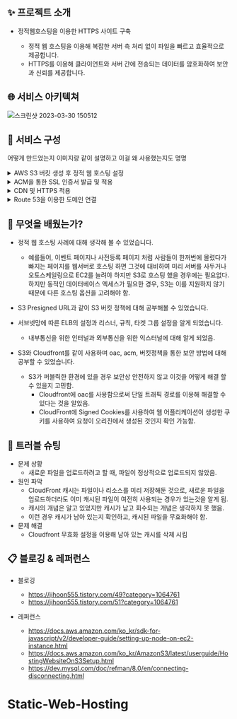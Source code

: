 ## ✨ 프로젝트 소개
* 정적웹호스팅을 이용한 HTTPS 사이트 구축

  * 정적 웹 호스팅을 이용해 복잡한 서버 측 처리 없이 파일을 빠르고 효율적으로 제공합니다. 
  * HTTPS를 이용해 클라이언트와 서버 간에 전송되는 데이터를 암호화하여 보안과 신뢰를 제공합니다.



## 🌐 서비스 아키텍쳐
![스크린샷 2023-03-30 150512](https://user-images.githubusercontent.com/118710033/228870474-1c6b8baf-633c-4a98-97a8-b1dec287387f.png)



## 📌 서비스 구성  
어떻게 만드었는지 이미지랑 같이 설명하고 이걸 왜 사용했는지도 명명

<details>
<summary>AWS S3 버킷 생성 후 정적 웹 호스팅 설정</summary>
 
* 버컷 생성 후 하단 부분에 정적 웹 사이트 호스팅 설정
* 설정이 완료되면 버킷 엔드포인트 URL이 생성됨

* 정적 웹 호스팅 사용 이유
  * 동적인 데이터베이스 엑세스가 없는 정적인 웹 html일 경우, 사용한 만큼만 지불하는 S3에 넣어 호스팅하는것이 저렴하다
  * 한꺼번에 많은 사람들이 몰려도 S3 자체가 내구성이 좋기 때문에 오토스케일링, 로드밸런서 작업이 필요없다. 
</details>

<details>
<summary>ACM을 통한 SSL 인증서 발급 및 적용</summary>
 
* Route53에서 구매한 도메인을 기준으로 ACM에서 SSL 인증서를 발급
* Route53에 레코드 생성 및 도메인 CNAME값 등록
  * ACM에서 인증서를 발급 받을 때, 해당 도메인 이름의 소유자인지 확인하기 위해 DNS 레코드를 생성해야 합니다.
</details>

<details>
<summary>CDN 및 HTTPS 적용</summary>

* 백엔드 HTTPS 적용
  * ALB생성 시 계획 설정 부분을 인터넷 연결로 설정하여 익스터널 LB를 설정한다
  * 리스너에 443번 포트를 설정하며 SSL 인증서를 게시하여 SSL Offload를 실시한다.
* 프론트엔드 HTTPS/CDN 적용
  * 원본 도메인 및 S3 설정
  * Viewer protocol policy의 설정을 Redirect HTTP to HTTPS로 지정
  * 대체도메인(CNAME)과 인증 받은 도메인의 이름이 같아야 한다.
</details>

<details>
<summary>Route 53을 이용한 도메인 연결</summary>

* 백엔드와 프론트엔드의 별칭 레코드를 Route53 호스팅 영역에 생성한다
* 레코드 이름에 CloudFront에서 설정한 CNAME을 입력해준다. (전체 레코드이름 = 배포할 주소)
* 트래픽 라우팅 대상은 CloudFront 배포에 대한 별칭 클릭
* CloudFront 배포 주소를 Route 53에서 연결한다.
</details>


## 💪 무엇을 배웠는가?
* 정적 웹 호스팅 사례에 대해 생각해 볼 수 있었습니다.
  * 예를들어, 이벤트 페이지나 사전등록 페이지 처럼 사람들이 한꺼번에 몰렸다가 빠지는 페이지를 웹서버로 호스팅 하면 그것에 대비하여 미리 서버를 사두거나 오토스케일링으로 EC2를 늘려야 하지만 S3로 호스팅 했을 경우에는 필요없다. 하지만 동적인 데이터베이스 엑세스가 필요한 경우, S3는 이를 지원하지 않기 때문에 다른 호스팅 옵션을 고려해야 함.
  
  
* S3 Presigned URL과 같이 S3 버킷 정책에 대해 공부해볼 수 있었습니다.


* 서브넷망에 따른 ELB의 설정과 리스너, 규칙, 타겟 그룹 설정을 알게 되었습니다.
  * 내부통신을 위한 인터널과 외부통신을 위한 익스터널에 대해 알게 되었음.
  
  
* S3와 Cloudfront를 같이 사용하며 oac, acm, 버킷정책을 통한 보안 방법에 대해 공부할 수 있었습니다.
  * S3가 퍼블릭한 환경에 있을 경우 보안상 안전하지 않고 이것을 어떻게 해결 할 수 있을지 고민함.
    * Cloudfront에 oac를 사용함으로써 단일 트래픽 경로를 이용해 해결할 수 있다는 것을 알았음.
    * CloudFront에 Signed Cookies를 사용하여 웹 어플리케이션이 생성한 쿠키를 사용하여 요청이 오리진에서 생성된 것인지 확인 가능함.

## 🚨 트러블 슈팅
* 문제 상황
  * 새로운 파일을 업로드하려고 할 때, 파일이 정상적으로 업로드되지 않았음.
* 원인 파악
  * CloudFront 캐시는 파일이나 리소스를 미리 저장해둔 것으로, 새로운 파일을 업로드하더라도 이미 캐시된 파일이 여전히 사용되는 경우가 있는것을 알게 됨.
  * 캐시의 개념은 알고 있었지만 캐시가 남고 회수되는 개념은 생각하지 못 했음.
  * 이런 경우 캐시가 남아 있는지 확인하고, 캐시된 파일을 무효화해야 함.
* 문제 해결
  * Cloudfront 무효화 설정을 이용해 남아 있는 캐시를 삭제 시킴
  
## 📋 블로깅 & 레퍼런스
* 블로깅
  * https://jihoon555.tistory.com/49?category=1064761
  * https://jihoon555.tistory.com/51?category=1064761
 
* 레퍼런스 
  * https://docs.aws.amazon.com/ko_kr/sdk-for-javascript/v2/developer-guide/setting-up-node-on-ec2-instance.html
  * https://docs.aws.amazon.com/ko_kr/AmazonS3/latest/userguide/HostingWebsiteOnS3Setup.html
  * https://dev.mysql.com/doc/refman/8.0/en/connecting-disconnecting.html
# Static-Web-Hosting
